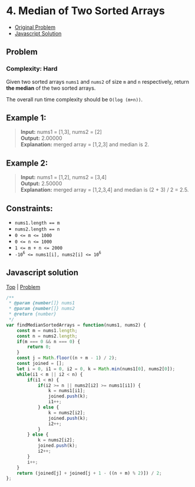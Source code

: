 # 4. Median of Two Sorted Arrays

- [Original Problem](https://leetcode.com/problems/median-of-two-sorted-arrays/description/)
- [Javascript Solution](#javascript-solution)

## Problem
### Complexity: Hard

Given two sorted arrays `nums1` and `nums2` of size `m` and `n` respectively, return **the median** of the two sorted arrays.

The overall run time complexity should be `O(log (m+n))`.

## Example 1:

> **Input:** nums1 = [1,3], nums2 = [2]\
> **Output:** 2.00000\
> **Explanation:** merged array = [1,2,3] and median is 2.

## Example 2:

> **Input:** nums1 = [1,2], nums2 = [3,4]\
> **Output:** 2.50000\
> **Explanation:** merged array = [1,2,3,4] and median is (2 + 3) / 2 = 2.5.
 

## Constraints:

- `nums1.length == m`
- `nums2.length == n`
- `0 <= m <= 1000`
- `0 <= n <= 1000`
- `1 <= m + n <= 2000`
- `-10`<sup>`6`</sup>` <= nums1[i], nums2[i] <= 10`<sup>`6`</sup>

## Javascript solution
[Top](#4-median-of-two-sorted-arrays) |
[Problem](#problem)

```javascript
/**
 * @param {number[]} nums1
 * @param {number[]} nums2
 * @return {number}
 */
var findMedianSortedArrays = function(nums1, nums2) {
    const m = nums1.length;
    const n = nums2.length;
    if(m === 0 && n === 0) {
        return 0;
    }
    const j = Math.floor((n + m - 1) / 2);
    const joined = [];
    let i = 0, i1 = 0, i2 = 0, k = Math.min(nums1[0], nums2[0]);
    while(i1 < m || i2 < n) {
        if(i1 < m) {
            if(i2 >= n || nums2[i2] >= nums1[i1]) {
                k = nums1[i1];
                joined.push(k);
                i1++;
            } else {
                k = nums2[i2];
                joined.push(k);
                i2++;
            }
        } else {
            k = nums2[i2];
            joined.push(k);
            i2++;
        }
        i++;
    }
    return (joined[j] + joined[j + 1 - ((n + m) % 2)]) / 2;
};
```